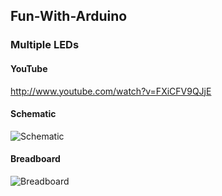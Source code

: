 Fun-With-Arduino
----------------

### Multiple LEDs
#### YouTube
http://www.youtube.com/watch?v=FXiCFV9QJjE

#### Schematic
![Schematic](https://raw.github.com/tswr/Fun-With-Arduino/master/multiple_leds/multiple_leds_schematic.png)

#### Breadboard
![Breadboard](https://raw.github.com/tswr/Fun-With-Arduino/master/multiple_leds/multiple_leds_breadboard.png)


